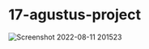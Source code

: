 # 17-agustus-project
![Screenshot 2022-08-11 201523](https://user-images.githubusercontent.com/95026199/184142507-46bafe94-cccb-4daa-8956-6c70f47a19f6.jpg)

